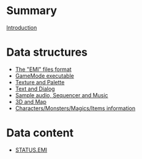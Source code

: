 # Summary

[Introduction](./Introduction.md)

# Data structures

- [The "EMI" files format](./DataStructures/1_TheEmiFiles.md)
- [GameMode executable](./DataStructures/2_GameModeExecutable.md)
- [Texture and Palette](./DataStructures/3_TextureAndPalette.md)
- [Text and Dialog]()
- [Sample audio, Sequencer and Music]()
- [3D and Map]()
- [Characters/Monsters/Magics/Items information]()

# Data content

- [STATUS.EMI](DataContent/1_STATUS.EMI.md)
